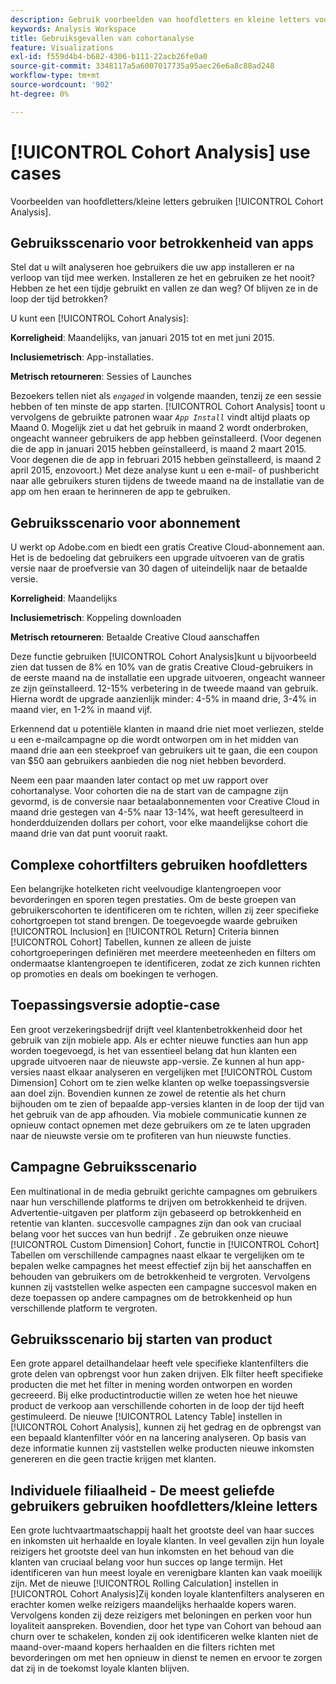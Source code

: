 ```yaml
---
description: Gebruik voorbeelden van hoofdletters en kleine letters voor cohortanalyse.
keywords: Analysis Workspace
title: Gebruiksgevallen van cohortanalyse
feature: Visualizations
exl-id: f559d4b4-b682-4306-b111-22acb26fe0a0
source-git-commit: 3348117a5a6007017735a95aec26e6a8c88ad248
workflow-type: tm+mt
source-wordcount: '902'
ht-degree: 0%

---
```


# [!UICONTROL Cohort Analysis] use cases

Voorbeelden van hoofdletters/kleine letters gebruiken [!UICONTROL Cohort Analysis].

## Gebruiksscenario voor betrokkenheid van apps

Stel dat u wilt analyseren hoe gebruikers die uw app installeren er na verloop van tijd mee werken. Installeren ze het en gebruiken ze het nooit? Hebben ze het een tijdje gebruikt en vallen ze dan weg? Of blijven ze in de loop der tijd betrokken?

U kunt een [!UICONTROL Cohort Analysis]:

**Korreligheid**: Maandelijks, van januari 2015 tot en met juni 2015.

**Inclusiemetrisch**: App-installaties.

**Metrisch retourneren**: Sessies of Launches

Bezoekers tellen niet als *`engaged`* in volgende maanden, tenzij ze een sessie hebben of ten minste de app starten. [!UICONTROL Cohort Analysis] toont u vervolgens de gebruikte patronen waar *`App Install`* vindt altijd plaats op Maand 0. Mogelijk ziet u dat het gebruik in maand 2 wordt onderbroken, ongeacht wanneer gebruikers de app hebben geïnstalleerd. (Voor degenen die de app in januari 2015 hebben geïnstalleerd, is maand 2 maart 2015. Voor degenen die de app in februari 2015 hebben geïnstalleerd, is maand 2 april 2015, enzovoort.) Met deze analyse kunt u een e-mail- of pushbericht naar alle gebruikers sturen tijdens de tweede maand na de installatie van de app om hen eraan te herinneren de app te gebruiken.

## Gebruiksscenario voor abonnement

U werkt op Adobe.com en biedt een gratis Creative Cloud-abonnement aan. Het is de bedoeling dat gebruikers een upgrade uitvoeren van de gratis versie naar de proefversie van 30 dagen of uiteindelijk naar de betaalde versie.

**Korreligheid**: Maandelijks

**Inclusiemetrisch**: Koppeling downloaden

**Metrisch retourneren**: Betaalde Creative Cloud aanschaffen

Deze functie gebruiken [!UICONTROL Cohort Analysis]kunt u bijvoorbeeld zien dat tussen de 8% en 10% van de gratis Creative Cloud-gebruikers in de eerste maand na de installatie een upgrade uitvoeren, ongeacht wanneer ze zijn geïnstalleerd. 12-15% verbetering in de tweede maand van gebruik. Hierna wordt de upgrade aanzienlijk minder: 4-5% in maand drie, 3-4% in maand vier, en 1-2% in maand vijf.

Erkennend dat u potentiële klanten in maand drie niet moet verliezen, stelde u een e-mailcampagne op die wordt ontworpen om in het midden van maand drie aan een steekproef van gebruikers uit te gaan, die een coupon van $50 aan gebruikers aanbieden die nog niet hebben bevorderd.

Neem een paar maanden later contact op met uw rapport over cohortanalyse. Voor cohorten die na de start van de campagne zijn gevormd, is de conversie naar betaalabonnementen voor Creative Cloud in maand drie gestegen van 4-5% naar 13-14%, wat heeft geresulteerd in honderdduizenden dollars per cohort, voor elke maandelijkse cohort die maand drie van dat punt vooruit raakt.

## Complexe cohortfilters gebruiken hoofdletters

Een belangrijke hotelketen richt veelvoudige klantengroepen voor bevorderingen en sporen tegen prestaties. Om de beste groepen van gebruikerscohorten te identificeren om te richten, willen zij zeer specifieke cohortgroepen tot stand brengen. De toegevoegde waarde gebruiken [!UICONTROL Inclusion] en [!UICONTROL Return] Criteria binnen [!UICONTROL Cohort] Tabellen, kunnen ze alleen de juiste cohortgroeperingen definiëren met meerdere meeteenheden en filters om ondermaatse klantengroepen te identificeren, zodat ze zich kunnen richten op promoties en deals om boekingen te verhogen.

## Toepassingsversie adoptie-case

Een groot verzekeringsbedrijf drijft veel klantenbetrokkenheid door het gebruik van zijn mobiele app. Als er echter nieuwe functies aan hun app worden toegevoegd, is het van essentieel belang dat hun klanten een upgrade uitvoeren naar de nieuwste app-versie. Ze kunnen al hun app-versies naast elkaar analyseren en vergelijken met [!UICONTROL Custom Dimension] Cohort om te zien welke klanten op welke toepassingsversie aan doel zijn. Bovendien kunnen ze zowel de retentie als het churn bijhouden om te zien of bepaalde app-versies klanten in de loop der tijd van het gebruik van de app afhouden. Via mobiele communicatie kunnen ze opnieuw contact opnemen met deze gebruikers om ze te laten upgraden naar de nieuwste versie om te profiteren van hun nieuwste functies.

## Campagne Gebruiksscenario

Een multinational in de media gebruikt gerichte campagnes om gebruikers naar hun verschillende platforms te drijven om betrokkenheid te drijven. Advertentie-uitgaven per platform zijn gebaseerd op betrokkenheid en retentie van klanten. succesvolle campagnes zijn dan ook van cruciaal belang voor het succes van hun bedrijf . Ze gebruiken onze nieuwe [!UICONTROL Custom Dimension] Cohort, functie in [!UICONTROL Cohort] Tabellen om verschillende campagnes naast elkaar te vergelijken om te bepalen welke campagnes het meest effectief zijn bij het aanschaffen en behouden van gebruikers om de betrokkenheid te vergroten. Vervolgens kunnen zij vaststellen welke aspecten een campagne succesvol maken en deze toepassen op andere campagnes om de betrokkenheid op hun verschillende platform te vergroten.

## Gebruiksscenario bij starten van product

Een grote apparel detailhandelaar heeft vele specifieke klantenfilters die grote delen van opbrengst voor hun zaken drijven. Elk filter heeft specifieke producten die met het filter in mening worden ontworpen en worden gecreeerd. Bij elke productintroductie willen ze weten hoe het nieuwe product de verkoop aan verschillende cohorten in de loop der tijd heeft gestimuleerd. De nieuwe [!UICONTROL Latency Table] instellen in [!UICONTROL Cohort Analysis], kunnen zij het gedrag en de opbrengst van een bepaald klantenfilter vóór en na lancering analyseren. Op basis van deze informatie kunnen zij vaststellen welke producten nieuwe inkomsten genereren en die geen tractie krijgen met klanten.

## Individuele filiaalheid - De meest geliefde gebruikers gebruiken hoofdletters/kleine letters

Een grote luchtvaartmaatschappij haalt het grootste deel van haar succes en inkomsten uit herhaalde en loyale klanten. In veel gevallen zijn hun loyale reizigers het grootste deel van hun inkomsten en het behoud van die klanten van cruciaal belang voor hun succes op lange termijn. Het identificeren van hun meest loyale en verenigbare klanten kan vaak moeilijk zijn. Met de nieuwe [!UICONTROL Rolling Calculation] instellen in [!UICONTROL Cohort Analysis]Zij konden loyale klantenfilters analyseren en erachter komen welke reizigers maandelijks herhaalde kopers waren. Vervolgens konden zij deze reizigers met beloningen en perken voor hun loyaliteit aanspreken. Bovendien, door het type van Cohort van behoud aan churn over te schakelen, konden zij ook identificeren welke klanten niet de maand-over-maand kopers herhaalden en die filters richten met bevorderingen om met hen opnieuw in dienst te nemen en ervoor te zorgen dat zij in de toekomst loyale klanten blijven.
